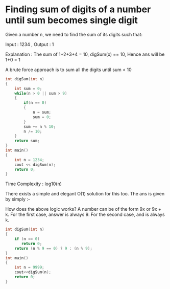 # Finding sum of digits of a number until sum becomes single digit

Given a number n, we need to find the sum of its digits such that:

Input : 1234 , Output : 1
    
Explanation : The sum of 1+2+3+4 = 10, digSum(x) == 10, Hence ans will be 1+0 = 1

A brute force approach is to sum all the digits until sum < 10
```cpp
int digSum(int n) 
{ 
    int sum = 0; 
    while(n > 0 || sum > 9) 
    { 
        if(n == 0) 
        { 
            n = sum; 
            sum = 0; 
        } 
        sum += n % 10; 
        n /= 10; 
    } 
    return sum; 
} 
int main() 
{ 
    int n = 1234; 
    cout << digSum(n); 
    return 0; 
} 
```
Time Complexity : log10(n)

There exists a simple and elegant O(1) solution for this too. The ans is given by simply :-


How does the above logic works?
A number can be of the form 9x or 9x + k. 
For the first case, answer is always 9. For the second case, and is always k.


```cpp
int digSum(int n) 
{ 
    if (n == 0)  
       return 0; 
    return (n % 9 == 0) ? 9 : (n % 9); 
} 
int main() 
{ 
    int n = 9999; 
    cout<<digSum(n); 
    return 0; 
} 
```
